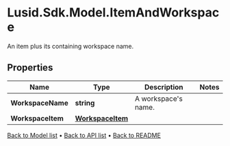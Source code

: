 # Lusid.Sdk.Model.ItemAndWorkspace
An item plus its containing workspace name.

## Properties

Name | Type | Description | Notes
------------ | ------------- | ------------- | -------------
**WorkspaceName** | **string** | A workspace&#39;s name. | 
**WorkspaceItem** | [**WorkspaceItem**](WorkspaceItem.md) |  | 

[Back to Model list](../README.md#documentation-for-models) &#8226; [Back to API list](../README.md#documentation-for-api-endpoints) &#8226; [Back to README](../README.md)

